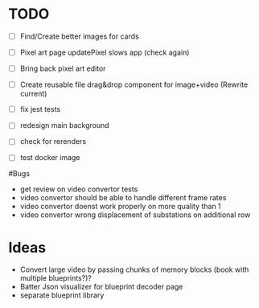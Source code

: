 
# TODO
- [ ] Find/Create better images for cards
- [ ] Pixel art page updatePixel slows app (check again)
- [ ] Bring back pixel art editor 
- [ ] Create reusable file drag&drop component for image+video (Rewrite current)
- [ ] fix jest tests
- [ ] redesign main background
- [ ] check for rerenders
- [ ] test docker image


#Bugs
- get review on video convertor tests
- video convertor should be able to handle different frame rates
- video convertor doenst work properly on more quality than 1
- video convertor wrong displacement of substations on additional row



# Ideas
- Convert large video by passing chunks of memory blocks (book with multiple blueprints?)?
- Batter Json visualizer for blueprint decoder page
- separate blueprint library